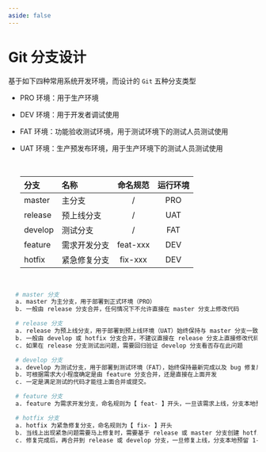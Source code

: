```yaml
---
aside: false
---
```


# Git 分支设计

基于如下四种常用系统开发环境，而设计的 `Git` 五种分支类型

- PRO 环境：用于生产环境
- DEV 环境：用于开发者调试使用
- FAT 环境：功能验收测试环境，用于测试环境下的测试人员测试使用
- UAT 环境：生产预发布环境，用于生产环境下的测试人员测试使用

  <br/>

  | 分支    | 名称         | 命名规范 | 运行环境 |
  | :------ | :----------- | :------: | :------: |
  | master  | 主分支       |    /     |   PRO    |
  | release | 预上线分支   |    /     |   UAT    |
  | develop | 测试分支     |    /     |   FAT    |
  | feature | 需求开发分支 | feat-xxx |   DEV    |
  | hotfix  | 紧急修复分支 | fix-xxx  |   DEV    |

  <br/>

```bash
  # master 分支
  a. master 为主分支，用于部署到正式环境（PRO）
  b. 一般由 release 分支合并，任何情况下不允许直接在 master 分支上修改代码

  # release 分支
  a. release 为预上线分支，用于部署到预上线环境（UAT）始终保持与 master 分支一致
  b. 一般由 develop 或 hotfix 分支合并，不建议直接在 release 分支上直接修改代码
  c. 如果在 release 分支测试出问题，需要回归验证 develop 分支看否存在此问题

  # develop 分支
  a. develop 为测试分支，用于部署到测试环境（FAT），始终保持最新完成以及 bug 修复后的代码
  b. 可根据需求大小程度确定是由 feature 分支合并，还是直接在上面开发
  c. 一定是满足测试的代码才能往上面合并或提交。

  # feature 分支
  a. feature 为需求开发分支，命名规则为【 feat- 】开头，一旦该需求上线，分支本地预留 3-7 天后将其删除

  # hotfix 分支
  a. hotfix 为紧急修复分支，命名规则为【 fix- 】开头
  b. 当线上出现紧急问题需要马上修复时，需要基于 release 或 master 分支创建 hotfix 分支
  c. 修复完成后，再合并到 release 或 develop 分支，一旦修复上线，分支本地预留 1-3 天后将其删除
```
